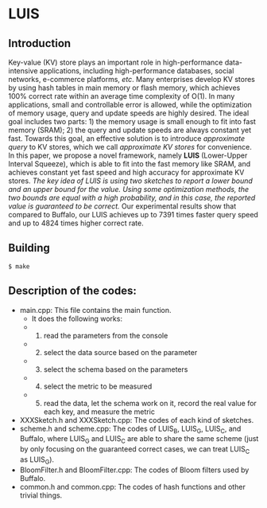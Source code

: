 # LUIS

## Introduction
Key-value (KV) store plays an important role in high-performance data-intensive applications, including high-performance databases, social networks, e-commerce platforms, *etc*. Many enterprises develop KV stores by using hash tables in main memory or flash memory, which achieves 100% correct rate within an average time complexity of O(1). In many applications, small and controllable error is allowed, while the optimization of memory usage, query and update speeds are highly desired. The ideal goal includes two parts: 1) the memory usage is small enough to fit into fast memory (SRAM); 2) the query and update speeds are always constant yet fast. Towards this goal, an effective solution is to introduce *approximate query* to KV stores, which we call *approximate KV stores* for convenience. In this paper, we propose a novel framework, namely **LUIS** (Lower-Upper Interval Squeeze), which is able to fit into the fast memory like SRAM, and achieves constant yet fast speed and high accuracy for approximate KV stores. *The key idea of LUIS is using two sketches to report a lower bound and an upper bound for the value. Using some optimization methods, the two bounds are equal with a high probability, and in this case, the reported value is guaranteed to be correct.* Our experimental results show that compared to Buffalo, our LUIS achieves up to 7391 times faster query speed and up to 4824 times higher correct rate.

## Building

	$ make

## Description of the codes:

* main.cpp: This file contains the main function.
	* It does the following works:
	* 1) read the parameters from the console
	* 2) select the data source based on the parameter
	* 3) select the schema based on the parameters
	* 4) select the metric to be measured
	* 5) read the data, let the schema work on it, record the real value for each key, and measure the metric
* XXXSketch.h and XXXSketch.cpp: The codes of each kind of sketches.
* scheme.h and scheme.cpp: The codes of LUIS<sub>B</sub>, LUIS<sub>G</sub>, LUIS<sub>C</sub>, and Buffalo, where LUIS<sub>G</sub> and LUIS<sub>C</sub> are able to share the same scheme (just by only focusing on the guaranteed correct cases, we can treat LUIS<sub>C</sub> as LUIS<sub>G</sub>).
* BloomFilter.h and BloomFilter.cpp: The codes of Bloom filters used by Buffalo.
* common.h and common.cpp: The codes of hash functions and other trivial things.